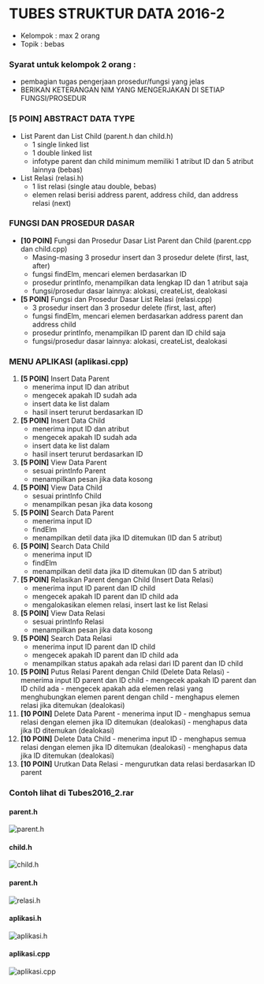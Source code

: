 # TUBES STRUKTUR DATA 2016-2

* Kelompok : max 2 orang
* Topik : bebas

### Syarat untuk kelompok 2 orang : 
- pembagian tugas pengerjaan prosedur/fungsi yang jelas
- BERIKAN KETERANGAN NIM YANG MENGERJAKAN DI SETIAP FUNGSI/PROSEDUR

### [5 POIN] ABSTRACT DATA TYPE
* List Parent dan List Child (parent.h dan child.h)
	- 1 single linked list
	- 1 double linked list
	- infotype parent dan child minimum memiliki 1 atribut ID dan 5 atribut lainnya (bebas)
* List Relasi (relasi.h)
	- 1 list relasi (single atau double, bebas)
	- elemen relasi berisi address parent, address child, dan address relasi (next)

### FUNGSI DAN PROSEDUR DASAR
* <b>[10 POIN]</b> Fungsi dan Prosedur Dasar List Parent dan Child (parent.cpp dan child.cpp)
	- Masing-masing 3 prosedur insert dan 3 prosedur delete (first, last, after)
	- fungsi findElm, mencari elemen berdasarkan ID
	- prosedur printInfo, menampilkan data lengkap ID dan 1 atribut saja
	- fungsi/prosedur dasar lainnya: alokasi, createList, dealokasi
* <b>[5 POIN]</b> Fungsi dan Prosedur Dasar List Relasi (relasi.cpp)
	- 3 prosedur insert dan 3 prosedur delete (first, last, after)
	- fungsi findElm, mencari elemen berdasarkan address parent dan address child
	- prosedur printInfo, menampilkan ID parent dan ID child saja
	- fungsi/prosedur dasar lainnya: alokasi, createList, dealokasi
	
### MENU APLIKASI (aplikasi.cpp)
 1. <b>[5 POIN]</b> Insert Data Parent
	- menerima input ID dan atribut
	- mengecek apakah ID sudah ada 
	- insert data ke list dalam
	- hasil insert terurut berdasarkan ID
 2. <b>[5 POIN]</b> Insert Data Child
	- menerima input ID dan atribut
	- mengecek apakah ID sudah ada 
	- insert data ke list dalam
	- hasil insert terurut berdasarkan ID
 3. <b>[5 POIN]</b> View Data Parent
	- sesuai printInfo Parent
	- menampilkan pesan jika data kosong
 4. <b>[5 POIN]</b> View Data Child
	- sesuai printInfo Child
	- menampilkan pesan jika data kosong
 5. <b>[5 POIN]</b> Search Data Parent
	- menerima input ID 
	- findElm
	- menampilkan detil data jika ID ditemukan (ID dan 5 atribut)
 6. <b>[5 POIN]</b> Search Data Child
	- menerima input ID 
	- findElm
	- menampilkan detil data jika ID ditemukan (ID dan 5 atribut)
 7. <b>[5 POIN]</b> Relasikan Parent dengan Child (Insert Data Relasi)
	- menerima input ID parent dan ID child
	- mengecek apakah ID parent dan ID child ada
	- mengalokasikan elemen relasi, insert last ke list Relasi
 8. <b>[5 POIN]</b> View Data Relasi
	- sesuai printInfo Relasi
	- menampilkan pesan jika data kosong
 9. <b>[5 POIN]</b> Search Data Relasi
	- menerima input ID parent dan ID child
	- mengecek apakah ID parent dan ID child ada
	- menampilkan status apakah ada relasi dari ID parent dan ID child
 10. <b>[5 POIN]</b> Putus Relasi Parent dengan Child (Delete Data Relasi)
	- menerima input ID parent dan ID child
	- mengecek apakah ID parent dan ID child ada
	- mengecek apakah ada elemen relasi yang menghubungkan elemen parent dengan child
	- menghapus elemen relasi jika ditemukan (dealokasi)
 11. <b>[10 POIN]</b> Delete Data Parent
	- menerima input ID
	- menghapus semua relasi dengan elemen jika ID ditemukan (dealokasi)
	- menghapus data jika ID ditemukan (dealokasi)
 12. <b>[10 POIN]</b> Delete Data Child
	- menerima input ID
	- menghapus semua relasi dengan elemen jika ID ditemukan (dealokasi)
	- menghapus data jika ID ditemukan (dealokasi)
 13. <b>[10 POIN]</b> Urutkan Data Relasi
	- mengurutkan data relasi berdasarkan ID parent

### Contoh lihat di Tubes2016_2.rar
#### parent.h
![parent.h](/parent.h.jpg)
#### child.h
![child.h](/child.h.jpg)
#### parent.h
![relasi.h](/relasi.h.jpg)
#### aplikasi.h
![aplikasi.h](/aplikasi.h.jpg)
#### aplikasi.cpp
![aplikasi.cpp](/aplikasi.cpp.jpg)
